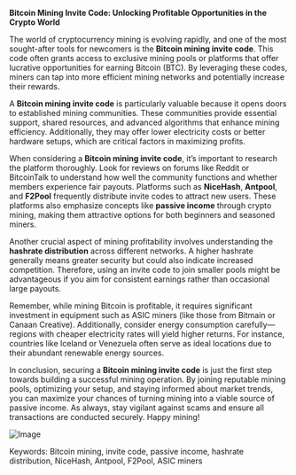 **Bitcoin Mining Invite Code: Unlocking Profitable Opportunities in the Crypto World**

The world of cryptocurrency mining is evolving rapidly, and one of the most sought-after tools for newcomers is the **Bitcoin mining invite code**. This code often grants access to exclusive mining pools or platforms that offer lucrative opportunities for earning Bitcoin (BTC). By leveraging these codes, miners can tap into more efficient mining networks and potentially increase their rewards.

A **Bitcoin mining invite code** is particularly valuable because it opens doors to established mining communities. These communities provide essential support, shared resources, and advanced algorithms that enhance mining efficiency. Additionally, they may offer lower electricity costs or better hardware setups, which are critical factors in maximizing profits.

When considering a **Bitcoin mining invite code**, it’s important to research the platform thoroughly. Look for reviews on forums like Reddit or BitcoinTalk to understand how well the community functions and whether members experience fair payouts. Platforms such as **NiceHash**, **Antpool**, and **F2Pool** frequently distribute invite codes to attract new users. These platforms also emphasize concepts like **passive income** through crypto mining, making them attractive options for both beginners and seasoned miners.

Another crucial aspect of mining profitability involves understanding the **hashrate distribution** across different networks. A higher hashrate generally means greater security but could also indicate increased competition. Therefore, using an invite code to join smaller pools might be advantageous if you aim for consistent earnings rather than occasional large payouts.

Remember, while mining Bitcoin is profitable, it requires significant investment in equipment such as ASIC miners (like those from Bitmain or Canaan Creative). Additionally, consider energy consumption carefully—regions with cheaper electricity rates will yield higher returns. For instance, countries like Iceland or Venezuela often serve as ideal locations due to their abundant renewable energy sources.

In conclusion, securing a **Bitcoin mining invite code** is just the first step towards building a successful mining operation. By joining reputable mining pools, optimizing your setup, and staying informed about market trends, you can maximize your chances of turning mining into a viable source of passive income. As always, stay vigilant against scams and ensure all transactions are conducted securely. Happy mining! 

![Image](https://github.com/user-attachments/assets/3be06921-4469-491d-bd37-5f14c53422b7)

Keywords: Bitcoin mining, invite code, passive income, hashrate distribution, NiceHash, Antpool, F2Pool, ASIC miners